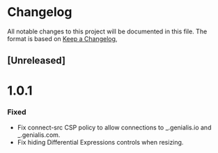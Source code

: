 # Changelog

All notable changes to this project will be documented in this file.
The format is based on [Keep a Changelog](https://keepachangelog.com/en/1.0.0/),

## [Unreleased]

# 1.0.1

### Fixed

-   Fix connect-src CSP policy to allow connections to _.genialis.io and _.genialis.com.
-   Fix hiding Differential Expressions controls when resizing.
